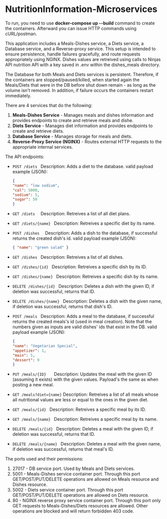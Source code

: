 # NutritionInformation-Microservices

To run, you need to use **docker-compose up --build** command to create the containers.
Afterward you can issue HTTP commands using cURL/postman.

This application includes a Meals-Dishes service, a Diets service, a Database service, and a Reverse-proxy service. This setup is intended to ensure persistence, handle failures gracefully, and route requests appropriately using NGINX. Dishes values are retreived using calls to Ninjas API nutrition API with a key saved in .env within the dishes_meals directory.

The Database for both Meals and Diets services is persistent. Therefore, if the containers are stopped/paused/killed, when started again the Meals/Diets that were in the DB before shut down remain - as long as the volume isn't removed. In addition, if failure occurs the containers restart immediately.

There are 4 services that do the following:

1. **Meals-Dishes Service** - Manages meals and dishes information and provides endpoints to create and retrieve meals and dishe.
2. **Diets Service** - Manages diet information and provides endpoints to create and retrieve diets.
3. **Database Service** - Manages storage for meals and diets.
4. **Reverse-Proxy Service (NGINX)** - Routes external HTTP requests to the appropriate internal services.

The API endpoints:

* `POST /diets `
  Description: Adds a diet to the database.
  valid payload example (JSON):

  ```JSON
  {
  "name": "low sodium",
  "cal": 5000,
  "sodium": 5,
  "sugar": 50
  }
  ```
* `GET /diets  `
  Description: Retreives a list of all diet plans.
* `GET /diets/{name} `
  Description: Retreives a specific diet by its name.
* `POST /dishes  `
  Description: Adds a dish to the database, if successful returns the created dish's id.
  valid payload example (JSON):

  ```json
  { "name": "green salad" }
  ```
* `GET /dishes `
  Description: Retreives a list of all dishes.
* `GET /dishes/{id} `
  Description: Retreives a specific dish by its ID.
* `GET /dishes/{name} `
  Description: Retreives a specific dish by its name.
* `DELETE /dishes/{id} `
  Description: Deletes a dish with the given ID, if deletion was successful, returns that ID.
* `DELETE /dishes/{name} `
  Description: Deletes a dish with the given name, if deletion was successful, returns that dish's ID.
* `POST /meals `
  Description: Adds a meal to the database, if successful returns the created meals's id (used in meal creation).
  Note that the numbers given as inputs are valid dishes' ids that exist in the DB.
  valid payload example (JSON):

  ```json
  {
  "name": "Vegetarian Special",
  "appetizer": 1,
  "main": 5,
  "dessert": 9
  }
  ```
* `PUT /meals/{ID}   `
  Description: Updates the meal with the given ID (assuming it exists) with the given values.
  Payload's the same as when posting a new meal.
* `GET /meals?diet={name}`
  Description: Retreives a list of all meals whose all nutritional values are less or equal to the ones in the given diet.
* `GET /meals/{id} `
  Description: Retreives a specific meal by its ID.
* `GET /meals/{name} `
  Description: Retreives a specific meal by its name.
* `DELETE /meals/{id} `
  Description: Deletes a meal with the given ID, if deletion was successful, returns that ID.
* `DELETE /meals/{name} `
  Description: Deletes a meal with the given name, if deletion was successful, returns that meal's ID.

The ports used and their permissions:

1. 27017 - DB service port. Used by Meals and Diets services.
2. 5001 - Meals-Dishes service container port. Through this port GET/POST/PUT/DELETE operations are allowed on Meals resource and Dishes resource.
3. 5002 - Diets service container port. Through this port GET/POST/PUT/DELETE operations are allowed on Diets resource.
4. 80 - NGINX reverse proxy service container port. Through this port only GET requests to Meals-Dishes/Diets resources are allowed. Other operations are blocked and will return forbidden 403 code.
